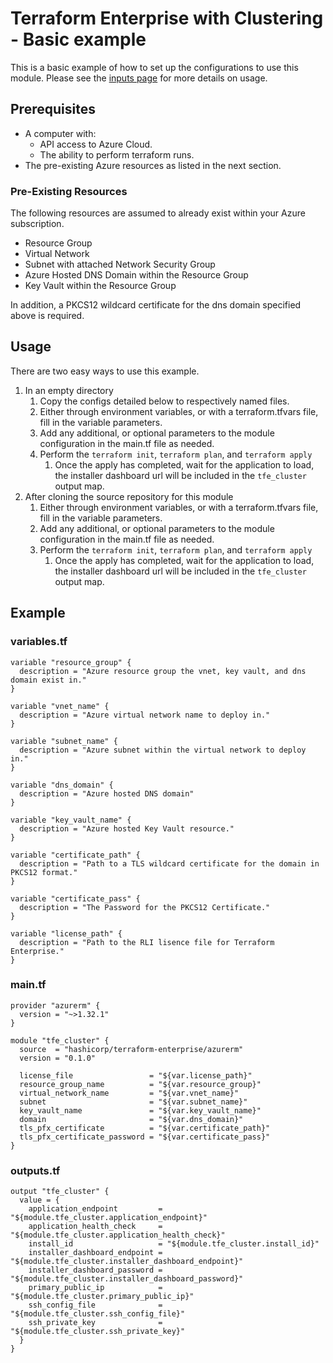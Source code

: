 # Terraform Enterprise with Clustering - Basic example

This is a basic example of how to set up the configurations to use this module. Please see the [inputs page](https://registry.terraform.io/modules/hashicorp/terraform-enterprise/azurerm?tab=inputs) for more details on usage.

## Prerequisites

* A computer with:
  * API access to Azure Cloud.
  * The ability to perform terraform runs.
* The pre-existing Azure resources as listed in the next section.

### Pre-Existing Resources

The following resources are assumed to already exist within your Azure subscription.

* Resource Group
* Virtual Network
* Subnet with attached Network Security Group
* Azure Hosted DNS Domain within the Resource Group
* Key Vault within the Resource Group

In addition, a PKCS12 wildcard certificate for the dns domain specified above is required.

## Usage

There are two easy ways to use this example.

1. In an empty directory
    1. Copy the configs detailed below to respectively named files.
    1. Either through environment variables, or with a terraform.tfvars file, fill in the variable parameters.
    1. Add any additional, or optional parameters to the module configuration in the main.tf file as needed.
    1. Perform the `terraform init`, `terraform plan`, and `terraform apply`
        1. Once the apply has completed, wait for the application to load, the installer dashboard url will be included in the `tfe_cluster` output map.
1. After cloning the source repository for this module
    1. Either through environment variables, or with a terraform.tfvars file, fill in the variable parameters.
    1. Add any additional, or optional parameters to the module configuration in the main.tf file as needed.
    1. Perform the `terraform init`, `terraform plan`, and `terraform apply`
        1. Once the apply has completed, wait for the application to load, the installer dashboard url will be included in the `tfe_cluster` output map.

## Example

### variables.tf

```hcl
variable "resource_group" {
  description = "Azure resource group the vnet, key vault, and dns domain exist in."
}

variable "vnet_name" {
  description = "Azure virtual network name to deploy in."
}

variable "subnet_name" {
  description = "Azure subnet within the virtual network to deploy in."
}

variable "dns_domain" {
  description = "Azure hosted DNS domain"
}

variable "key_vault_name" {
  description = "Azure hosted Key Vault resource."
}

variable "certificate_path" {
  description = "Path to a TLS wildcard certificate for the domain in PKCS12 format."
}

variable "certificate_pass" {
  description = "The Password for the PKCS12 Certificate."
}

variable "license_path" {
  description = "Path to the RLI lisence file for Terraform Enterprise."
}
```

### main.tf

```hcl
provider "azurerm" {
  version = "~>1.32.1"
}

module "tfe_cluster" {
  source  = "hashicorp/terraform-enterprise/azurerm"
  version = "0.1.0"

  license_file                 = "${var.license_path}"
  resource_group_name          = "${var.resource_group}"
  virtual_network_name         = "${var.vnet_name}"
  subnet                       = "${var.subnet_name}"
  key_vault_name               = "${var.key_vault_name}"
  domain                       = "${var.dns_domain}"
  tls_pfx_certificate          = "${var.certificate_path}"
  tls_pfx_certificate_password = "${var.certificate_pass}"
}
```

### outputs.tf

```hcl
output "tfe_cluster" {
  value = {
    application_endpoint         = "${module.tfe_cluster.application_endpoint}"
    application_health_check     = "${module.tfe_cluster.application_health_check}"
    install_id                   = "${module.tfe_cluster.install_id}"
    installer_dashboard_endpoint = "${module.tfe_cluster.installer_dashboard_endpoint}"
    installer_dashboard_password = "${module.tfe_cluster.installer_dashboard_password}"
    primary_public_ip            = "${module.tfe_cluster.primary_public_ip}"
    ssh_config_file              = "${module.tfe_cluster.ssh_config_file}"
    ssh_private_key              = "${module.tfe_cluster.ssh_private_key}"
  }
}
```
